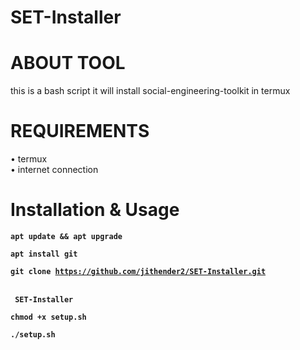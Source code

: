 # SET-Installer 
# ABOUT TOOL 
this is a bash script it will install social-engineering-toolkit in termux 
# REQUIREMENTS
• termux <br />
• internet connection <br />
# Installation & Usage 

<code><b>apt update && apt upgrade</b> </code> </br>

<code><b>apt install git</b> </code> </br>

<code><b>git clone https://github.com/jithender2/SET-Installer.git</b> </code></br>

<code><b> SET-Installer </b></code></br>

<code><b>chmod +x setup.sh</b></code></br>

<code><b>./setup.sh<code></b></code></br>
